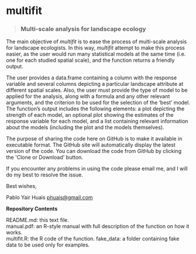 # multifit
> ### Multi-scale analysis for landscape ecology

The main objective of *multifit* is to ease the process of multi-scale analysis for landscape ecologists. In this way, *multifit* attempt 
to make this process easier, as the user would run many statistical models at the same time (i.e. one for each studied spatial scale), and
the function returns a friendly output.

The user provides a data.frame containing a column with the response variable and several columns depicting a particular landscape 
attribute at different spatial scales. Also, the user must provide the type of model to be applied for the analysis, along with a formula 
and any other relevant arguments, and the criterion to be used for the selection of the ‘best’ model. The function’s output includes the 
following elements: a plot depicting the strength of each model, an optional plot showing the estimates of the response variable for each 
model, and a list containing relevant information about the models (including the plot and the models themselves).

The purpose of sharing the code here on GitHub is to make it available in executable format. The GitHub site will automatically display 
the latest version of the code. You can download the code from GitHub by clicking the 'Clone or Download' button.

If you encounter any problems in using the code please email me, and I will do my best to resolve the issue.

Best wishes,

Pablo Yair Huais
phuais@gmail.com

**Repository Contents**

README.md:  this text file. <br />
manual.pdf: an R-style manual with full description of the function on how it works.<br />
multifit.R: the R code of the function.
fake_data: a folder containing fake data to be used only for examples.
